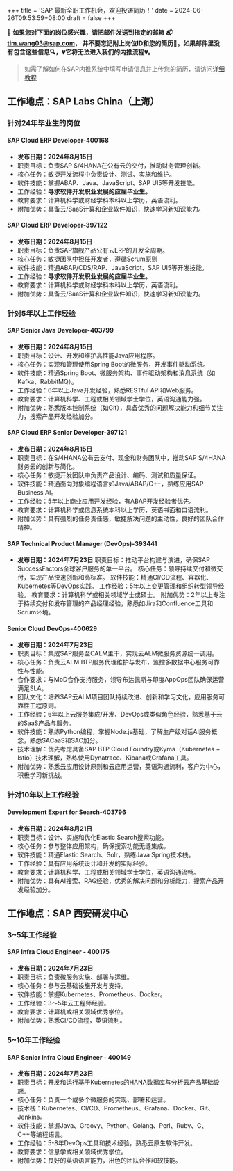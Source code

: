 +++
title = 'SAP 最新全职工作机会，欢迎投递简历！'
date = 2024-06-26T09:53:59+08:00
draft = false
+++

**📢 如果您对下面的岗位感兴趣，请把邮件发送到指定的邮箱
📬[tim.wang03@sap.com](mailto:tim.wang03@sap.com)，
并不要忘记附上岗位ID和您的简历📄。如果邮件里没有包含这些信息🔍，💔它将无法进入我们的内推流程💔。**
> 如需了解如何在SAP内推系统中填写申请信息并上传您的简历，请访问[详细教程](/sap/how-to-apply)

## 工作地点：SAP Labs China（上海）

### 针对24年毕业生的岗位

#### SAP Cloud ERP Developer-400168

- **发布日期：2024年8月15日**
- 职责目标：负责SAP S/4HANA在公有云的交付，推动财务管理创新。
- 核心任务：敏捷开发流程中负责设计、测试、实施和维护。
- 软件技能：掌握ABAP、Java、JavaScript、SAP UI5等开发技能。
- 工作经验：**寻求软件开发职业发展的应届毕业生。**
- 教育要求：计算机科学或财经学科本科以上学历，英语流利。
- 附加优势：具备云/SaaS计算和企业软件知识，快速学习新知识能力。

#### SAP Cloud ERP Developer-397122

- **发布日期：2024年8月15日**
- 职责目标：负责SAP旗舰产品公有云ERP的开发全周期。
- 核心任务：敏捷团队中担任开发者，遵循Scrum原则
- 软件技能：精通ABAP/CDS/RAP、JavaScript、SAP UI5等开发技能。
- 工作经验：**寻求软件开发职业发展的应届毕业生。**
- 教育要求：计算机科学或财经学科本科以上学历，英语流利。
- 附加优势：具备云/SaaS计算和企业软件知识，快速学习新知识能力。


<!-- ### 针对1~3年工作经验 -->

<!-- ### 针对3~5年工作经验 -->


### 针对5年以上工作经验

#### SAP Senior Java Developer-403799

- **发布日期：2024年8月15日**
- 职责目标：设计、开发和维护高性能Java应用程序。
- 核心任务：实现和管理使用Spring Boot的微服务，开发事件驱动系统。
- 软件技能：精通Spring Boot、微服务架构、事件驱动架构和消息系统（如Kafka、RabbitMQ）。
- 工作经验：6年以上Java开发经验，熟悉RESTful API和Web服务。
- 教育要求：计算机科学、工程或相关领域学士学位，英语沟通能力强。
- 附加优势：熟悉版本控制系统（如Git），具备优秀的问题解决能力和细节关注力，搜索产品开发经验加分。

#### SAP Cloud ERP Senior Developer-397121

- **发布日期：2024年8月15日**
- 职责目标：在S/4HANA公有云支付、现金和财务团队中，推动SAP S/4HANA财务云的创新与简化。
- 核心任务：敏捷开发团队中负责产品设计、编码、测试和质量保证。
- 软件技能：精通面向对象编程语言如Java/ABAP/C++，熟练应用SAP Business AI。
- 工作经验：5年以上商业应用开发经验，有ABAP开发经验者优先。
- 教育要求：计算机科学或信息系统本科以上学历，英语书面和口语流利。
- 附加优势：具有强烈的任务责任感，敏捷解决问题的主动性，良好的团队合作精神。

#### SAP Technical Product Manager (DevOps)-393441

- **发布日期：2024年7月23日**
职责目标：推动平台构建与演进，确保SAP SuccessFactors全球客户服务的单一平台。
核心任务：领导持续交付和微交付，实现产品快速创新和高标准。
软件技能：精通CI/CD流程、容器化、Kubernetes等DevOps实践。
工作经验：5年以上变更管理和组织转型领导经验。
教育要求：计算机科学或相关领域学士或硕士。
附加优势：2年以上专注于持续交付和发布管理的产品经理经验，熟悉如Jira和Confluence工具和Scrum环境。

#### Senior Cloud DevOps-400629

- **发布日期：2024年7月23日**
- 职责目标：集成SAP服务至CALM主干，实现云ALM微服务资源统一调用。
- 核心任务：负责云ALM BTP服务代理维护与发布，监控多数据中心服务可靠性与性能。
- 合作要求：与MoD合作支持服务，领导布达佩斯与印度AppOps团队确保运营满足SLA。
- 团队文化：培养SAP云ALM项目团队持续改进、创新和学习文化，应用服务可靠性工程原则。
- 工作经验：6年以上云服务集成/开发、DevOps或类似角色经验，熟悉基于云的SaaS产品与服务。
- 软件技能：熟练Python编程，掌握Node.js基础，了解生产级对话AI服务概念，熟悉SACaaS和SAC加分。
- 技术理解：优先考虑具备SAP BTP Cloud Foundry或Kyma（Kubernetes + Istio）技术理解，熟练使用Dynatrace、Kibana或Grafana工具。
- 附加优势：熟悉云应用设计原则和云应用运营，英语沟通流利，客户为中心，积极学习新挑战。

### 针对10年以上工作经验

<!-- #### SAP Expert DevOps Engineer-402748

- **发布日期：2024年8月13日**
- 职责目标：实现IT基础设施的自动化配置和管理，打造智能化运维环境。
- 核心任务：负责架构、实施和配置基础设施，专注于私有及公有云平台服务。
- 软件技能：Linux（优选SLES）、Shell/Bash或Python、Terraform、Ansible、容器技术。
- 工作经验：具有高度自动化的云基础设施部署和运维经验。
- 教育要求：具备专业的DevOps、敏捷和看板工作模式知识。
- 附加优势：能够独立工作，推动项目成功，良好的团队协作和沟通能力。
- 技术专长：熟悉云计算服务（如AWS、Azure、GCP），有OpenStack经验者优先。
- 编码能力：具备Shell/Bash或Python编程技能，熟悉基础设施即代码（IaC）。
- 自动化经验：Ansible生命周期管理，熟悉CI/CD流程，能够创建测试驱动的开发。
- 版本控制：熟练使用Git进行版本控制。
- 团队角色：作为全球云基础设施和交付组织的一部分，参与设计和构建先进的自动化解决方案。 -->

#### Development Expert for Search-403796

- **发布日期：2024年8月21日**
- 职责目标：设计、实施和优化Elastic Search搜索功能。
- 核心任务：参与整体应用架构，确保搜索功能无缝集成。
- 软件技能：精通Elastic Search、Solr，熟练Java Spring技术栈。
- 工作经验：具有应用系统设计和开发的实际经验。
- 教育要求：计算机科学、工程或相关领域学士学位，英语沟通流畅。
- 附加优势：具有AI搜索、RAG经验，优秀的解决问题和分析能力，搜索产品开发经验加分。


## 工作地点：SAP 西安研发中心

### 3~5年工作经验

#### SAP Infra Cloud Engineer - 400175

- **发布日期：2024年7月23日**
- 职责目标：负责微服务实施、部署与运维。
- 核心任务：参与云基础设施开发与支持。
- 软件技能：掌握Kubernetes、Prometheus、Docker。
- 工作经验：3～5年云工程师经验。
- 教育要求：计算机或相关领域优秀学位。
- 附加优势：熟悉CI/CD流程，英语流利。

### 5~10年工作经验

#### SAP Senior Infra Cloud Engineer - 400149

- **发布日期：2024年7月23日**
- 职责目标：开发和运行基于Kubernetes的HANA数据库与分析云产品基础设施。
- 核心任务：负责一个或多个微服务的实现、部署和运营。
- 技术栈：Kubernetes、CI/CD、Prometheus、Grafana、Docker、Git、Jenkins。
- 软件技能：掌握Java、Groovy、Python、Golang、Perl、Ruby、C、C++等编程语言。
- 工作经验：5-8年DevOps工具和技术经验，熟悉云原生软件开发。
- 教育要求：信息学或相关领域优秀学位。
- 附加优势：良好的英语语言能力，出色的团队合作和软技能。
